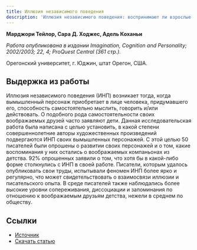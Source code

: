 ```yaml
---
title: Иллюзия независимого поведения
description: 'Иллюзия независимого поведения: воспринимают ли взрослые писатели своих персонажей как самостоятельно мыслящих личностей?'
---
```


**Марджори Тейлор, Сара Д. Ходжес, Адель Коханьи**

_Работа опубликована в издании Imagination, Cognition and Personality; 2002/2003; 22, 4; ProQuest Central (361 стр.)._

Орегонский университет, г. Юджин, штат Орегон, США.

## Выдержка из работы
Иллюзия независимого поведения (ИНП) возникает тогда, когда вымышленный персонаж приобретает в лице человека, придумавшего его, способность самостоятельно мыслить, говорить и/или действовать. О подобного рода самостоятельности своих воображаемых друзей часто заявляют дети. Данная исследовательская работа была написана с целью установить, в какой степени совершеннолетние авторы художественных произведений подвергаются ИНП своих вымышленных персонажей. С этой целью 50 писателей были опрошены о развитии своих персонажей и о том, какие воспоминания у них остались о воображаемых компаньонах из детства. 92% опрошенных заявили о том, что хотя бы в какой-либо форме столкнулись с ИНП в своей работе. Писатели, которым удалось опубликовать свои труды, испытывали феномен ИНП более ярко и регулярно, что может свидетельствовать о взаимосвязи иллюзии и писательского опыта. В среде писателей также наблюдались более высокие уровни сопереживания, диссоциации и запоминания по отношению к воображаемым друзьям детства, нежели в среднем по обществу.

## Ссылки
* [Источник](http://extremalphilosophy.tumblr.com/post/72754344369/the-illusion-of-independent-agency-iia-%D0%BF%D0%B5%D1%80%D0%B5%D0%B2%D0%BE%D0%B4)
* [Скачать статью](iia.docx)
